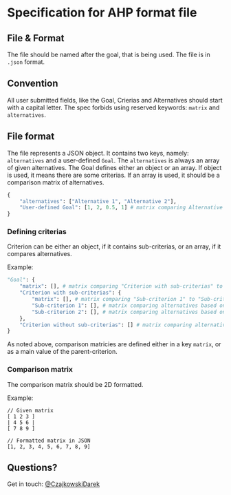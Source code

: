 # Specification for AHP format file
## File & Format
The file should be named after the goal, that is being used. The file is in `.json` format.

## Convention
All user submitted fields, like the Goal, Crierias and Alternatives should start with a capital letter.
The spec forbids using reserved keywords: `matrix` and `alternatives`.

## File format
The file represents a JSON object. It contains two keys, namely: `alternatives` and a user-defined `Goal`.
The `alternatives` is always an array of given alternatives.
The Goal defines either an object or an array. If object is used, it means there are some criterias. If an array is used, it should be a comparison matrix of alternatives.

```python
{
    "alternatives": ["Alternative 1", "Alternative 2"],
    "User-defined Goal": [1, 2, 0.5, 1] # matrix comparing Alternative 1 to Alternative 2 without any citerias
}
```

### Defining criterias
Criterion can be either an object, if it contains sub-criterias, or an array, if it compares alternatives.

Example:
```python
"Goal": {
    "matrix": [], # matrix comparing "Criterion with sub-criterias" to "Criterion without sub-criterias"
    "Criterion with sub-criterias": {
        "matrix": [], # matrix comparing "Sub-criterion 1" to "Sub-criterion 2"
        "Sub-criterion 1": [], # matrix comparing alternatives based on "Sub-criterion 1"
        "Sub-criterion 2": [], # matrix comparing alternatives based on "Sub-criterion 1"
    },
    "Criterion without sub-criterias": [] # matrix comparing alternatives based on "Criterion without sub-criterias"
}
```

As noted above, comparison matricies are defined either in a key `matrix`, or as a main value of the parent-criterion.

### Comparison matrix
The comparison matrix should be 2D formatted.

Example:
```
// Given matrix
[ 1 2 3 ]
| 4 5 6 |
[ 7 8 9 ]

// Formatted matrix in JSON
[1, 2, 3, 4, 5, 6, 7, 8, 9]
```

## Questions?
Get in touch: [@CzajkowskiDarek](https://twitter.com/CzajkowskiDarek)
